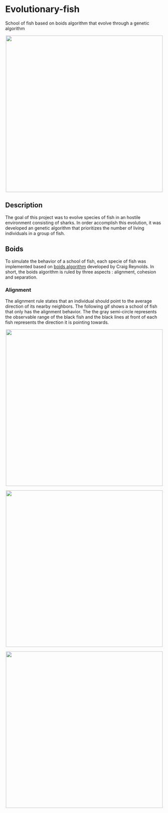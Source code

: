 # Evolutionary-fish

School of fish based on boids algorithm that evolve through a genetic algorithm

<p align = "center">
  <img width = "500" src = "https://github.com/kenzonobre/Evolutionary-fish/blob/main/assets/simulation.gif">
</p>

## Description

The goal of this project was to evolve species of fish in an hostile environment consisting of sharks. In order accomplish this evolution, it was developed an genetic algorithm that prioritizes the number of living individuals in a group of fish. 

## Boids

To simulate the behavior of a school of fish, each specie of fish was implemented based on [boids algorithm](http://www.red3d.com/cwr/boids/) developed by Craig Reynolds. 
In short, the boids algorithm is ruled by three aspects : alignment, cohesion and separation.

### Alignment

The alignment rule states that an individual should point to the average direction of its nearby neighbors. 
The following gif shows a school of fish that only has the alignment behavior. The the gray semi-circle represents the observable range of the black fish and the black lines at front of each fish represents the direction it is pointing towards.

<p align = "center">
  <img width = "500" src = "https://github.com/kenzonobre/Evolutionary-fish/blob/main/assets/alignment.gif">
</p>

<p align = "center">
  <img width = "500" src = "https://github.com/kenzonobre/Evolutionary-fish/blob/main/assets/cohesion.gif">
</p>

<p align = "center">
  <img width = "500" src = "https://github.com/kenzonobre/Evolutionary-fish/blob/main/assets/separation.gif">
</p>
